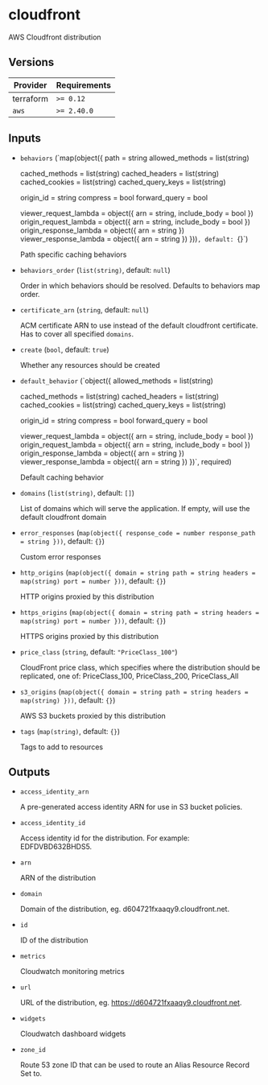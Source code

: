 # cloudfront

AWS Cloudfront distribution

<!-- BEGIN_TF_DOCS -->

## Versions

| Provider  | Requirements |
| --------- | ------------ |
| terraform | `>= 0.12`    |
| `aws`     | `>= 2.40.0`  |

## Inputs

- `behaviors` (`map(object({
  path = string
  allowed_methods = list(string)

  cached_methods = list(string)
  cached_headers = list(string)
  cached_cookies = list(string)
  cached_query_keys = list(string)

  origin_id = string
  compress = bool
  forward_query = bool

  viewer_request_lambda = object({ arn = string, include_body = bool })
  origin_request_lambda = object({ arn = string, include_body = bool })
  origin_response_lambda = object({ arn = string })
  viewer_response_lambda = object({ arn = string })
  }))`, default: `{}`)

  Path specific caching behaviors

- `behaviors_order` (`list(string)`, default: `null`)

  Order in which behaviors should be resolved. Defaults to behaviors map order.

- `certificate_arn` (`string`, default: `null`)

  ACM certificate ARN to use instead of the default cloudfront certificate. Has to cover all specified `domains`.

- `create` (`bool`, default: `true`)

  Whether any resources should be created

- `default_behavior` (`object({
  allowed_methods = list(string)

  cached_methods = list(string)
  cached_headers = list(string)
  cached_cookies = list(string)
  cached_query_keys = list(string)

  origin_id = string
  compress = bool
  forward_query = bool

  viewer_request_lambda = object({ arn = string, include_body = bool })
  origin_request_lambda = object({ arn = string, include_body = bool })
  origin_response_lambda = object({ arn = string })
  viewer_response_lambda = object({ arn = string })
  })`, required)

  Default caching behavior

- `domains` (`list(string)`, default: `[]`)

  List of domains which will serve the application. If empty, will use the default cloudfront domain

- `error_responses` (`map(object({ response_code = number response_path = string }))`, default: `{}`)

  Custom error responses

- `http_origins` (`map(object({ domain = string path = string headers = map(string) port = number }))`, default: `{}`)

  HTTP origins proxied by this distribution

- `https_origins` (`map(object({ domain = string path = string headers = map(string) port = number }))`, default: `{}`)

  HTTPS origins proxied by this distribution

- `price_class` (`string`, default: `"PriceClass_100"`)

  CloudFront price class, which specifies where the distribution should be replicated, one of: PriceClass_100, PriceClass_200, PriceClass_All

- `s3_origins` (`map(object({ domain = string path = string headers = map(string) }))`, default: `{}`)

  AWS S3 buckets proxied by this distribution

- `tags` (`map(string)`, default: `{}`)

  Tags to add to resources

## Outputs

- `access_identity_arn`

  A pre-generated access identity ARN for use in S3 bucket policies.

- `access_identity_id`

  Access identity id for the distribution. For example: EDFDVBD632BHDS5.

- `arn`

  ARN of the distribution

- `domain`

  Domain of the distribution, eg. d604721fxaaqy9.cloudfront.net.

- `id`

  ID of the distribution

- `metrics`

  Cloudwatch monitoring metrics

- `url`

  URL of the distribution, eg. https://d604721fxaaqy9.cloudfront.net.

- `widgets`

  Cloudwatch dashboard widgets

- `zone_id`

  Route 53 zone ID that can be used to route an Alias Resource Record Set to.

